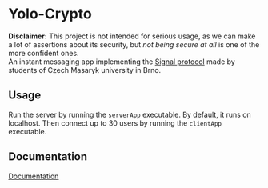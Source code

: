 # Yolo-Crypto
**Disclaimer:** This project is not intended for serious usage, as we can make a lot of assertions about its security, but *not being secure at all* is one of the more confident ones.\
An instant messaging app implementing the [Signal protocol](https://signal.org/docs/) made by students of Czech Masaryk university in Brno.
## Usage
Run the server by running the `serverApp` executable. By default, it runs on localhost. Then connect up to 30 users by running the `clientApp` executable.

## Documentation
[Documentation](/doc/documentation.md)
